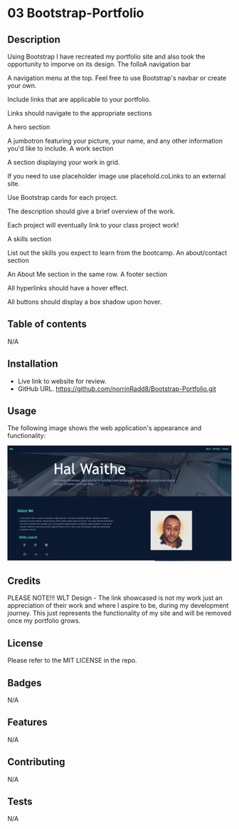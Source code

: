 # 03 Bootstrap-Portfolio

## Description

Using Bootstrap I have recreated my portfolio site and also took the opportunity to imporve on its design.
The folloA navigation bar

A navigation menu at the top. Feel free to use Bootstrap's navbar or create your own.

Include links that are applicable to your portfolio.

Links should navigate to the appropriate sections

A hero section

A jumbotron featuring your picture, your name, and any other information you'd like to include.
A work section

A section displaying your work in grid.

If you need to use placeholder image use placehold.coLinks to an external site.

Use Bootstrap cards for each project.

The description should give a brief overview of the work.

Each project will eventually link to your class project work!

A skills section

List out the skills you expect to learn from the bootcamp.
An about/contact section

An About Me section in the same row.
A footer section

All hyperlinks should have a hover effect.

All buttons should display a box shadow upon hover.

## Table of contents

N/A

## Installation
* Live link to website for review. 
* GitHub URL. https://github.com/norrinRadd8/Bootstrap-Portfolio.git

## Usage

The following image shows the web application's appearance and functionality:

![The Hal Web Developer webpage includes a navigation bar, a header image, and cards with text and images.](/images/hal-web-dev-bootstrap.png)
 
## Credits

PLEASE NOTE!!!
WLT Design - The link showcased is not my work just an appreciation of their work and where I aspire to be, during my development journey. This just represents the functionality of my site and will be removed once my portfolio grows.

## License

Please refer to the MIT LICENSE in the repo.

## Badges

N/A

## Features

N/A

## Contributing

N/A

## Tests

N/A
